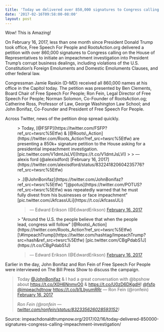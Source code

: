 ```yaml
---
title: 'Today we delivered over 850,000 signatures to Congress calling for an impeachment investigation'
date: '2017-02-16T09:58:00-08:00'
layout: post
---
```


Wow! This is Amazing!

On February 16, 2017, less than one month since President Donald Trump took office, Free Speech For People and RootsAction.org delivered a petition with over 860,000 signatures to Congress calling on the House of Representatives to initiate an impeachment investigation into President Trump’s corrupt business dealings, including violations of the U.S. Constitution’s Foreign Emoluments and Domestic Emoluments Clauses, and other federal law.

Congressman Jamie Raskin (D-MD) received all 860,000 names at his office in the Capitol today. The petition was presented by Ben Clements, Board Chair of Free Speech For People; Ron Fein, Legal Director of Free Speech For People; Norman Solomon, Co-Founder of RootsAction.og; Catherine Ross, Professor of Law, George Washington Law School; and John Bonifaz, Co-Founder and President of Free Speech For People.

Across Twitter, news of the petition drop spread quickly.

<figure class="wp-block-embed is-type-rich is-provider-twitter wp-block-embed-twitter"><div class="wp-block-embed__wrapper">> Today, [@FSFP](https://twitter.com/FSFP?ref_src=twsrc%5Etfw) &amp; [@Roots\_Action](https://twitter.com/Roots_Action?ref_src=twsrc%5Etfw) are presenting a 850k+ signature petition to the House asking for a presidential impeachment investigation. [pic.twitter.com/V1dmtJsLVI](https://t.co/V1dmtJsLVI)
> 
> — alexis ford (@alexisdford) [February 16, 2017](https://twitter.com/alexisdford/status/832241820604235776?ref_src=twsrc%5Etfw)

<script async="" charset="utf-8" src="https://platform.twitter.com/widgets.js"></script></div></figure><figure class="wp-block-embed is-type-rich is-provider-twitter wp-block-embed-twitter"><div class="wp-block-embed__wrapper">> .[@JohnBonifaz](https://twitter.com/JohnBonifaz?ref_src=twsrc%5Etfw) "[@potus](https://twitter.com/POTUS?ref_src=twsrc%5Etfw) was repeatedly warned that he must fully divest from his businesses or face impeachment" [pic.twitter.com/JkfcassULi](https://t.co/JkfcassULi)
> 
> — Edward Erikson (@EdwardErikson) [February 16, 2017](https://twitter.com/EdwardErikson/status/832241652307783680?ref_src=twsrc%5Etfw)

<script async="" charset="utf-8" src="https://platform.twitter.com/widgets.js"></script></div></figure><figure class="wp-block-embed is-type-rich is-provider-twitter wp-block-embed-twitter"><div class="wp-block-embed__wrapper">> "Around the U.S. the people believe that when the people lead, congress will follow" [@Roots\_Action](https://twitter.com/Roots_Action?ref_src=twsrc%5Etfw) [\#ImpeachTrump](https://twitter.com/hashtag/ImpeachTrump?src=hash&ref_src=twsrc%5Etfw) [pic.twitter.com/CBgPdabS1J](https://t.co/CBgPdabS1J)
> 
> — Edward Erikson (@EdwardErikson) [February 16, 2017](https://twitter.com/EdwardErikson/status/832243162122944512?ref_src=twsrc%5Etfw)

<script async="" charset="utf-8" src="https://platform.twitter.com/widgets.js"></script></div></figure>Earlier in the day, John Bonifaz and Ron Fein of Free Speech For People were interviewed on The Bill Press Show to discuss the campaign.

> Today [@JohnBonifaz](https://twitter.com/JohnBonifaz?ref_src=twsrc%5Etfw) &amp; I had a great conversation with @bpshow about <https://t.co/X0H6NnmvO0> &amp; <https://t.co/U0zD6DKgdH>! [@fsfp](https://twitter.com/FSFP?ref_src=twsrc%5Etfw) [@impeachdtnow](https://twitter.com/impeachdtnow?ref_src=twsrc%5Etfw) <https://t.co/b1LbyumRRr> — Ron Fein (@ronfein) [February 16, 2017](https://twitter.com/ronfein/status/832335626028593152?ref_src=twsrc%5Etfw)
> 
> <cite>Ron Fein (@ronfein — [twitter.com/ronfein/status/832335626028593152](https://twitter.com/ronfein/status/832335626028593152))</cite>

Source: impeachdonaldtrumpnow.org/2017/02/16/today-delivered-850000-signatures-congress-calling-impeachment-investigation/